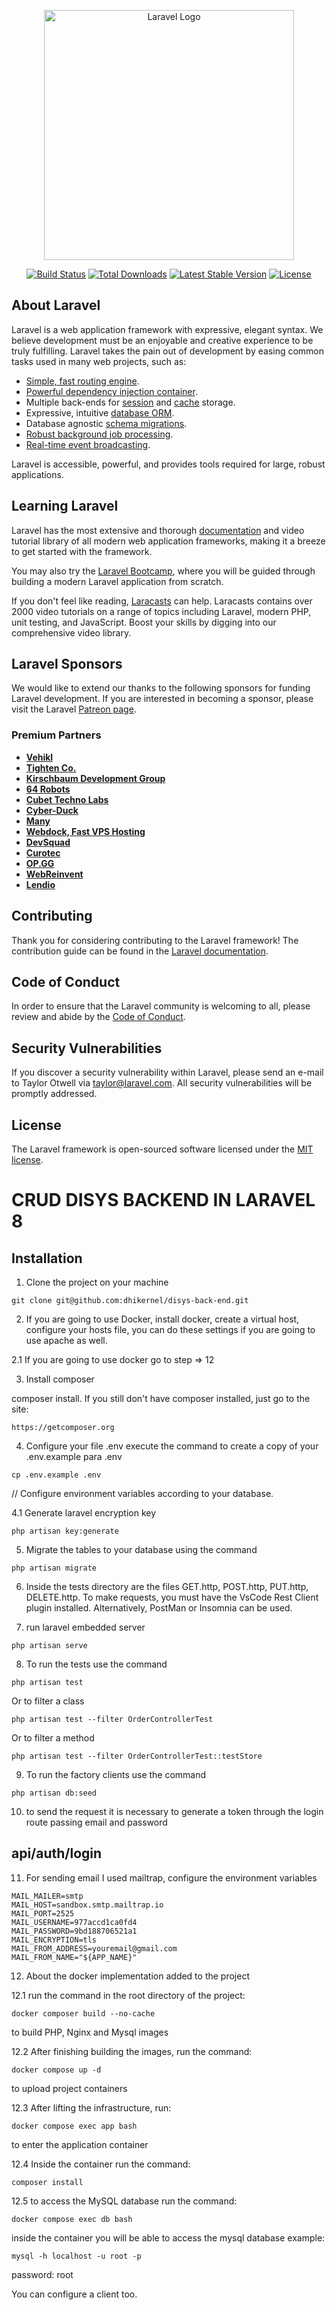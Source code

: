 <p align="center"><a href="https://laravel.com" target="_blank"><img src="https://raw.githubusercontent.com/laravel/art/master/logo-lockup/5%20SVG/2%20CMYK/1%20Full%20Color/laravel-logolockup-cmyk-red.svg" width="400" alt="Laravel Logo"></a></p>

<p align="center">
<a href="https://github.com/laravel/framework/actions"><img src="https://github.com/laravel/framework/workflows/tests/badge.svg" alt="Build Status"></a>
<a href="https://packagist.org/packages/laravel/framework"><img src="https://img.shields.io/packagist/dt/laravel/framework" alt="Total Downloads"></a>
<a href="https://packagist.org/packages/laravel/framework"><img src="https://img.shields.io/packagist/v/laravel/framework" alt="Latest Stable Version"></a>
<a href="https://packagist.org/packages/laravel/framework"><img src="https://img.shields.io/packagist/l/laravel/framework" alt="License"></a>
</p>

## About Laravel

Laravel is a web application framework with expressive, elegant syntax. We believe development must be an enjoyable and creative experience to be truly fulfilling. Laravel takes the pain out of development by easing common tasks used in many web projects, such as:

- [Simple, fast routing engine](https://laravel.com/docs/routing).
- [Powerful dependency injection container](https://laravel.com/docs/container).
- Multiple back-ends for [session](https://laravel.com/docs/session) and [cache](https://laravel.com/docs/cache) storage.
- Expressive, intuitive [database ORM](https://laravel.com/docs/eloquent).
- Database agnostic [schema migrations](https://laravel.com/docs/migrations).
- [Robust background job processing](https://laravel.com/docs/queues).
- [Real-time event broadcasting](https://laravel.com/docs/broadcasting).

Laravel is accessible, powerful, and provides tools required for large, robust applications.

## Learning Laravel

Laravel has the most extensive and thorough [documentation](https://laravel.com/docs) and video tutorial library of all modern web application frameworks, making it a breeze to get started with the framework.

You may also try the [Laravel Bootcamp](https://bootcamp.laravel.com), where you will be guided through building a modern Laravel application from scratch.

If you don't feel like reading, [Laracasts](https://laracasts.com) can help. Laracasts contains over 2000 video tutorials on a range of topics including Laravel, modern PHP, unit testing, and JavaScript. Boost your skills by digging into our comprehensive video library.

## Laravel Sponsors

We would like to extend our thanks to the following sponsors for funding Laravel development. If you are interested in becoming a sponsor, please visit the Laravel [Patreon page](https://patreon.com/taylorotwell).

### Premium Partners

- **[Vehikl](https://vehikl.com/)**
- **[Tighten Co.](https://tighten.co)**
- **[Kirschbaum Development Group](https://kirschbaumdevelopment.com)**
- **[64 Robots](https://64robots.com)**
- **[Cubet Techno Labs](https://cubettech.com)**
- **[Cyber-Duck](https://cyber-duck.co.uk)**
- **[Many](https://www.many.co.uk)**
- **[Webdock, Fast VPS Hosting](https://www.webdock.io/en)**
- **[DevSquad](https://devsquad.com)**
- **[Curotec](https://www.curotec.com/services/technologies/laravel/)**
- **[OP.GG](https://op.gg)**
- **[WebReinvent](https://webreinvent.com/?utm_source=laravel&utm_medium=github&utm_campaign=patreon-sponsors)**
- **[Lendio](https://lendio.com)**

## Contributing

Thank you for considering contributing to the Laravel framework! The contribution guide can be found in the [Laravel documentation](https://laravel.com/docs/contributions).

## Code of Conduct

In order to ensure that the Laravel community is welcoming to all, please review and abide by the [Code of Conduct](https://laravel.com/docs/contributions#code-of-conduct).

## Security Vulnerabilities

If you discover a security vulnerability within Laravel, please send an e-mail to Taylor Otwell via [taylor@laravel.com](mailto:taylor@laravel.com). All security vulnerabilities will be promptly addressed.

## License

The Laravel framework is open-sourced software licensed under the [MIT license](https://opensource.org/licenses/MIT).


# CRUD DISYS BACKEND IN LARAVEL 8

## Installation

1.  Clone the project on your machine

```shell
git clone git@github.com:dhikernel/disys-back-end.git
```
2. If you are going to use Docker, install docker, create a virtual host, configure your hosts file, you can do these settings if you are going to use apache as well.

2.1 If you are going to use docker go to step => 12

3.  Install composer

composer install. If you still don't have composer installed, just go to the site:
```shell
https://getcomposer.org
```

4.  Configure your file .env execute the command to create a copy of your .env.example para .env
```shell
cp .env.example .env
```
// Configure environment variables according to your database.

4.1 Generate laravel encryption key
```shell
php artisan key:generate
```

5. Migrate the tables to your database using the command

```shell
php artisan migrate
```
6. Inside the tests directory are the files GET.http, POST.http, PUT.http, DELETE.http. To make requests, you must have the VsCode Rest Client plugin installed. Alternatively, PostMan or Insomnia can be used.

7. run laravel embedded server

```shell
php artisan serve
```
8. To run the tests use the command

```shell
php artisan test
```

Or to filter a class

```shell
php artisan test --filter OrderControllerTest
```
Or to filter a method

```shell
php artisan test --filter OrderControllerTest::testStore
```
9. To run the factory clients use the command

```shell
php artisan db:seed
```
10. to send the request it is necessary to generate a token through the login route passing email and password

## api/auth/login

11. For sending email I used mailtrap, configure the environment variables

```shell
MAIL_MAILER=smtp
MAIL_HOST=sandbox.smtp.mailtrap.io
MAIL_PORT=2525
MAIL_USERNAME=977accd1ca0fd4
MAIL_PASSWORD=9bd188706521a1
MAIL_ENCRYPTION=tls
MAIL_FROM_ADDRESS=youremail@gmail.com
MAIL_FROM_NAME="${APP_NAME}"
```
12. About the docker implementation added to the project

12.1 run the command in the root directory of the project:

```shell
docker composer build --no-cache
```
to build PHP, Nginx and Mysql images

12.2 After finishing building the images, run the command:

```shell
docker compose up -d
```
to upload project containers

12.3 After lifting the infrastructure, run:

```shell
docker compose exec app bash
```
to enter the application container

12.4 Inside the container run the command:

```shell
composer install
```
12.5 to access the MySQL database run the command:

```shell
docker compose exec db bash
```

inside the container you will be able to access the mysql database example:
```shell
mysql -h localhost -u root -p
```
password: root

You can configure a client too.
